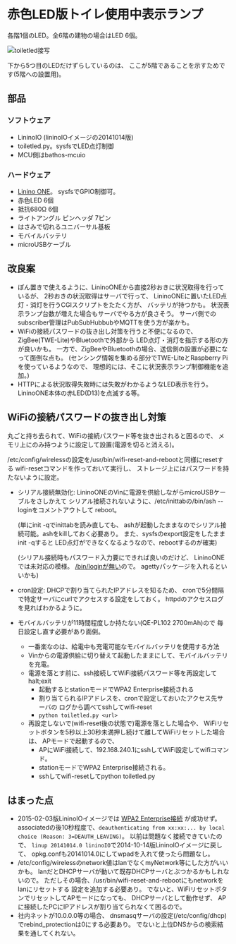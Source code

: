 # 赤色LED版トイレ使用中表示ランプ

各階1個のLED。全6階の建物の場合はLED 6個。

![toiletled接写](../../img/toiletled-closeupw.jpg)

下から5つ目のLEDだけずらしているのは、
ここが5階であることを示すためです(5階への設置用)。

## 部品
### ソフトウェア
* LininoIO (lininoIOイメージの20141014版)
* toiletled.py。sysfsでLED点灯制御
* MCU側はbathos-mcuio

### ハードウェア
* [Linino ONE](http://akizukidenshi.com/catalog/g/gM-08902/)。
  sysfsでGPIO制御可。
* 赤色LED 6個
* 抵抗680Ω 6個
* ライトアングル ピンヘッダ 7ピン
* はさみで切れるユニバーサル基板
* モバイルバッテリ
* microUSBケーブル

## 改良案
* ぽん置きで使えるように、LininoONEから直接2秒おきに状況取得を行っているが、
  2秒おきの状況取得はサーバで行って、
  LininoONEに置いたLED点灯・消灯を行うCGIスクリプトをたたく方が、
  バッテリが持つかも。
  状況表示ランプ台数が増えた場合もサーバでやる方が良さそう。
  サーバ側でのsubscriber管理はPubSubHubbubやMQTTを使う方が楽かも。
* WiFiの接続パスワードの抜き出し対策を行うと不便になるので、
  ZigBee(TWE-Lite)やBluetoothで外部から
  LED点灯・消灯を指示する形の方が良いかも。
  一方で、ZigBeeやBluetoothの場合、送信側の設置が必要になって面倒な点も。
  (センシング情報を集める部分でTWE-LiteとRaspberry Piを使っているようなので、
  理想的には、そこに状況表示ランプ制御機能を追加。)
* HTTPによる状況取得失敗時には失敗がわかるようなLED表示を行う。
  LininoONE本体の赤LED(D13)を点滅する等。

## WiFiの接続パスワードの抜き出し対策
丸ごと持ち去られて、WiFiの接続パスワード等を抜き出されると困るので、
メモリ上にのみ持つように設定して設置(電源を切ると消える)。

/etc/config/wirelessの設定を/usr/bin/wifi-reset-and-rebootと同様にresetする
wifi-resetコマンドを作っておいて実行し、
ストレージ上にはパスワードを持たないように設定。

* シリアル接続無効化:
LininoONEのVinに電源を供給しながらmicroUSBケーブルをさしかえて
シリアル接続されないように、/etc/inittabの/bin/ash --loginをコメントアウトして
reboot。

    (単にinit -qでinittabを読み直しても、
    ashが起動したままなのでシリアル接続可能。ashをkillしておく必要あり。
    また、sysfsのexport設定をしたままinit -qすると
    LED点灯ができなくなるようなので、rebootするのが確実)

    (シリアル接続時もパスワード入力要にできれば良いのだけど、
    LininoONEでは未対応の模様。
    [/bin/loginが無い](https://forum.openwrt.org/viewtopic.php?id=16900)ので。
    agettyパッケージを入れるといいかも)

* cron設定:
DHCPで割り当てられたIPアドレスを知るため、
cronで5分間隔で特定サーバにcurlでアクセスする設定をしておく。
httpdのアクセスログを見ればわかるように。

* モバイルバッテリが11時間程度しか持たない(QE-PL102 2700mAh)ので
  毎日設定し直す必要があり面倒。
    + 一番楽なのは、給電中も充電可能なモバイルバッテリを使用する方法
    + Vinからの電源供給に切り替えて起動したままにして、モバイルバッテリを充電。
    + 電源を落とす前に、ssh接続してWiFi接続パスワード等を再設定してhalt;exit
        - 起動するとstationモードでWPA2 Enterprise接続される
        - 割り当てられるIPアドレスを、cronで設定しておいたアクセス先サーバの
          ログから調べてsshしてwifi-reset
        - `python toiletled.py <url>`
    + 再設定しないで(wifi-reset後の状態で)電源を落とした場合や、
      WiFiリセットボタンを5秒以上30秒未満押し続けて離してWiFiリセットした場合は、
      APモードで起動するので、
        - APにWiFi接続して、192.168.240.1にsshしてWiFi設定してwifiコマンド。
        - stationモードでWPA2 Enterprise接続される。
        - sshしてwifi-resetしてpython toiletled.py

## はまった点
* 2015-02-03版LininoIOイメージでは
  [WPA2 Enterprise接続](https://github.com/deton/phsringnotify#linino-one%E3%81%A7%E3%81%AEwpa2-enterprise%E3%81%B8%E3%81%AE%E6%8E%A5%E7%B6%9A%E6%96%B9%E6%B3%95)
  が成功せず。
  associatedの後10秒程度で、`deauthenticating from xx:xx:... by local choice (Reason: 3=DEAUTH_LEAVING)`。
  以前は問題なく接続できていたので、
  `linup 20141014.0 lininoIO`で2014-10-14版LininoIOイメージに戻して、
  opkg.confも20141014.0にしてwpadを入れて使ったら問題なし。
* /etc/config/wirelessのnetwork値はlanでなくmyNetwork等にした方がいいかも。
  lanだとDHCPサーバが動いて既存DHCPサーバとぶつかるかもしれないので。
  ただしその場合、/usr/bin/wifi-reset-and-rebootにもnetworkをlanにリセットする
  設定を追加する必要あり。
  でないと、WiFiリセットボタンでリセットしてAPモードになっても、
  DHCPサーバとして動作せず、
  APに接続したPCにIPアドレスが割り当てられなくて困るので。
* 社内ネットが10.0.0.0等の場合、
  dnsmasqサーバの設定(/etc/config/dhcp)でrebind_protectionは0にする必要あり。
  でないと上位DNSからの検索結果を通してくれない。
